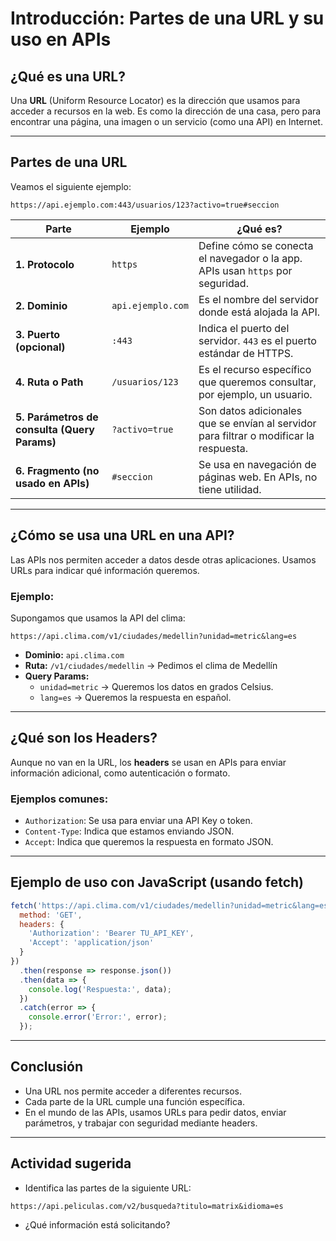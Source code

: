 # Introducción: Partes de una URL y su uso en APIs

## ¿Qué es una URL?

Una **URL** (Uniform Resource Locator) es la dirección que usamos para acceder a recursos en la web. Es como la dirección de una casa, pero para encontrar una página, una imagen o un servicio (como una API) en Internet.

---

## Partes de una URL

Veamos el siguiente ejemplo:

```
https://api.ejemplo.com:443/usuarios/123?activo=true#seccion
```

| Parte                        | Ejemplo              | ¿Qué es?                                                                 |
|-----------------------------|----------------------|--------------------------------------------------------------------------|
| **1. Protocolo**            | `https`              | Define cómo se conecta el navegador o la app. APIs usan `https` por seguridad. |
| **2. Dominio**              | `api.ejemplo.com`    | Es el nombre del servidor donde está alojada la API.                     |
| **3. Puerto (opcional)**    | `:443`               | Indica el puerto del servidor. `443` es el puerto estándar de HTTPS.    |
| **4. Ruta o Path**          | `/usuarios/123`      | Es el recurso específico que queremos consultar, por ejemplo, un usuario. |
| **5. Parámetros de consulta (Query Params)** | `?activo=true` | Son datos adicionales que se envían al servidor para filtrar o modificar la respuesta. |
| **6. Fragmento (no usado en APIs)** | `#seccion`      | Se usa en navegación de páginas web. En APIs, no tiene utilidad.        |

---

## ¿Cómo se usa una URL en una API?

Las APIs nos permiten acceder a datos desde otras aplicaciones. Usamos URLs para indicar qué información queremos.

### Ejemplo:

Supongamos que usamos la API del clima:

```
https://api.clima.com/v1/ciudades/medellin?unidad=metric&lang=es
```

- **Dominio:** `api.clima.com`
- **Ruta:** `/v1/ciudades/medellin` → Pedimos el clima de Medellín
- **Query Params:** 
  - `unidad=metric` → Queremos los datos en grados Celsius.
  - `lang=es` → Queremos la respuesta en español.

---

## ¿Qué son los Headers?

Aunque no van en la URL, los **headers** se usan en APIs para enviar información adicional, como autenticación o formato.

### Ejemplos comunes:

- `Authorization`: Se usa para enviar una API Key o token.
- `Content-Type`: Indica que estamos enviando JSON.
- `Accept`: Indica que queremos la respuesta en formato JSON.

---

## Ejemplo de uso con JavaScript (usando fetch)

```js
fetch('https://api.clima.com/v1/ciudades/medellin?unidad=metric&lang=es', {
  method: 'GET',
  headers: {
    'Authorization': 'Bearer TU_API_KEY',
    'Accept': 'application/json'
  }
})
  .then(response => response.json())
  .then(data => {
    console.log('Respuesta:', data);
  })
  .catch(error => {
    console.error('Error:', error);
  });
```

---

## Conclusión

- Una URL nos permite acceder a diferentes recursos.
- Cada parte de la URL cumple una función específica.
- En el mundo de las APIs, usamos URLs para pedir datos, enviar parámetros, y trabajar con seguridad mediante headers.

---

## Actividad sugerida

- Identifica las partes de la siguiente URL:
```
https://api.peliculas.com/v2/busqueda?titulo=matrix&idioma=es
```
- ¿Qué información está solicitando?
